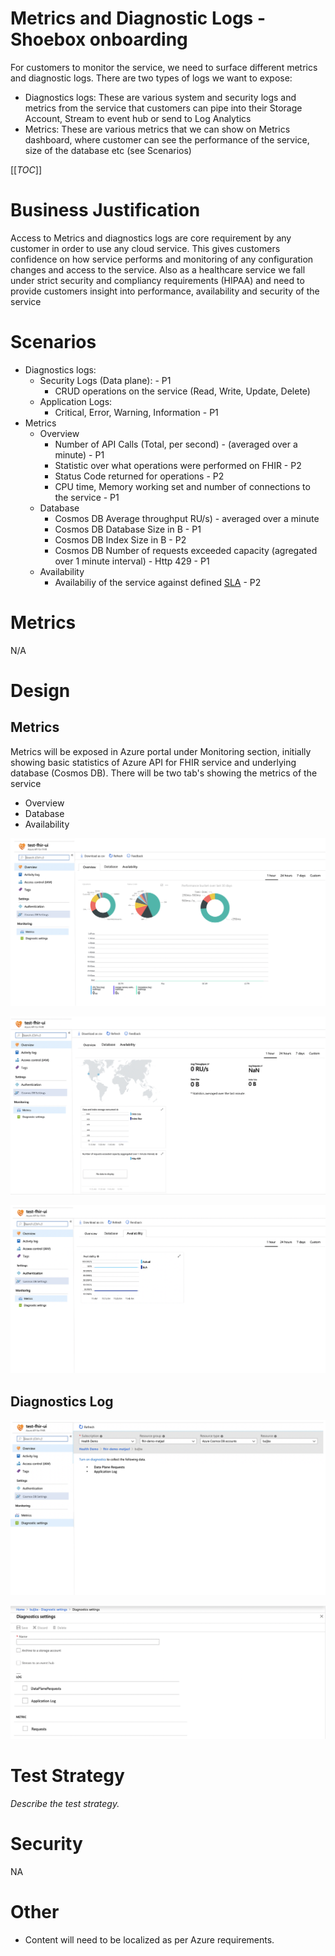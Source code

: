 # Metrics and Diagnostic Logs - Shoebox onboarding

For customers to monitor the service, we need to surface different metrics and diagnostic logs. There are two types of logs we want to expose:

* Diagnostics logs: These are various system and security logs and metrics from the service that customers can pipe into their Storage Account, Stream to event hub or send to Log Analytics
* Metrics: These are various metrics that we can show on Metrics dashboard, where customer can see the performance of the service, size of the database etc (see Scenarios)

[[_TOC_]]

# Business Justification

Access to Metrics and diagnostics logs are core requirement by any customer in order to use any cloud service. This gives customers confidence on how service performs and monitoring of any configuration changes and access to the service. Also as a healthcare service we fall under strict security and compliancy requirements (HIPAA) and need to provide customers insight into performance, availability and security of the service

# Scenarios

* Diagnostics logs:
    + Security Logs (Data plane): - P1
        - CRUD operations on the service (Read, Write, Update, Delete)
    + Application Logs:
        - Critical, Error, Warning, Information - P1
* Metrics
	+ Overview
        - Number of API Calls (Total, per second) - (averaged over a minute) - P1
        - Statistic over what operations were performed on FHIR - P2
        - Status Code returned for operations - P2
        - CPU time, Memory working set and number of connections to the service - P1
	+ Database
		- Cosmos DB Average throughput RU/s) - averaged over a minute
        - Cosmos DB Database Size in B - P1
        - Cosmos DB Index Size in B - P2
        - Cosmos DB Number of requests exceeded capacity (agregated over 1 minute interval) - Http 429 - P1
	+ Availability
        - Availabiliy of the service against defined [SLA](../roadmap/SLA.md#introduction) - P2

# Metrics

N/A


# Design

## Metrics

Metrics will be exposed in Azure portal under Monitoring section, initially showing basic statistics of Azure API for FHIR service and underlying database (Cosmos DB). There will be two tab's showing the metrics of the service

* Overview
* Database
* Availability

![](../media/MetricsCosmosDBover.png)


![](../media/MetricsCosmosDBdata.png)

![](../media/MetricsCosmosDBaval.png)

## Diagnostics Log

![](../media/DiagnosticOver.png)

![](../media/DiagnosticDet.png)


# Test Strategy

*Describe the test strategy.*

# Security

NA

# Other

* Content will need to be localized as per Azure requirements.

